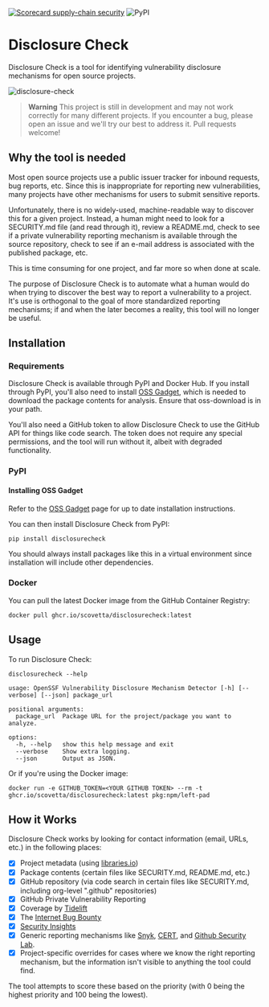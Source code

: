 [![Scorecard supply-chain security](https://github.com/ossf/disclosure-check/actions/workflows/scorecards.yml/badge.svg)](https://github.com/ossf/disclosure-check/actions/workflows/scorecards.yml)
![PyPI](https://img.shields.io/pypi/v/disclosurecheck)

# Disclosure Check

Disclosure Check is a tool for identifying vulnerability disclosure mechanisms for open source projects.

![disclosure-check](https://user-images.githubusercontent.com/732166/236118411-f69f85cf-d10a-45a7-b4cf-e9c6b4171788.gif)

> **Warning**
> This project is still in development and may not work correctly for many different projects. If you encounter a bug,
> please open an issue and we'll try our best to address it. Pull requests welcome!

## Why the tool is needed

Most open source projects use a public issuer tracker for inbound requests, bug reports, etc. Since this is inappropriate
for reporting new vulnerabilities, many projects have other mechanisms for users to submit sensitive reports.

Unfortunately, there is no widely-used, machine-readable way to discover this for a given project. Instead, a human might
need to look for a SECURITY.md file (and read through it), review a README.md, check to see if a private vulnerability
reporting mechanism is available through the source repository, check to see if an e-mail address is associated with the
published package, etc.

This is time consuming for one project, and far more so when done at scale.

The purpose of Disclosure Check is to automate what a human would do when trying to discover the best way to report
a vulnerability to a project. It's use is orthogonal to the goal of more standardized reporting mechanisms; if and when
the later becomes a reality, this tool will no longer be useful.

## Installation

### Requirements

Disclosure Check is available through PyPI and Docker Hub. If you install through PyPI, you'll also need to install
[OSS Gadget](https://github.com/Microsoft/OSSGadget), which is needed to download the package contents for analysis.
Ensure that oss-download is in your path.

You'll also need a GitHub token to allow Disclosure Check to use the GitHub API for things like code search. The
token does not require any special permissions, and the tool will run without it, albeit with degraded functionality.

### PyPI

#### Installing OSS Gadget

Refer to the [OSS Gadget](https://github.com/Microsoft/OSSGadget) page for up to date installation instructions.

You can then install Disclosure Check from PyPI:

```
pip install disclosurecheck
```

You should always install packages like this in a virtual environment since installation will include other dependencies.

### Docker

You can pull the latest Docker image from the GitHub Container Registry:

```
docker pull ghcr.io/scovetta/disclosurecheck:latest
```

## Usage

To run Disclosure Check:

```
disclosurecheck --help

usage: OpenSSF Vulnerability Disclosure Mechanism Detector [-h] [--verbose] [--json] package_url

positional arguments:
  package_url  Package URL for the project/package you want to analyze.

options:
  -h, --help   show this help message and exit
  --verbose    Show extra logging.
  --json       Output as JSON.
 ```

Or if you're using the Docker image:

```
docker run -e GITHUB_TOKEN=<YOUR GITHUB TOKEN> --rm -t ghcr.io/scovetta/disclosurecheck:latest pkg:npm/left-pad
```

## How it Works

Disclosure Check works by looking for contact information (email, URLs, etc.) in the following places:
- [x] Project metadata (using [libraries.io](https://libraries.io))
- [x] Package contents (certain files like SECURITY.md, README.md, etc.)
- [x] GitHub repository (via code search in certain files like SECURITY.md, including org-level ".github" repositories)
- [x] GitHub Private Vulnerability Reporting
- [x] Coverage by [Tidelift]([https://tidelift.com](https://tidelift.com/docs/security))
- [x] The [Internet Bug Bounty](https://www.hackerone.com/internet-bug-bounty)
- [x] [Security Insights](https://github.com/ossf/security-insights-spec)
- [x] Generic reporting mechanisms like [Snyk](https://snyk.io/vulnerability-disclosure/), [CERT](https://www.kb.cert.org/vuls/report/), and [Github Security Lab](https://securitylab.github.com/).
- [x] Project-specific overrides for cases where we know the right reporting mechanism, but the information isn't visible to anything the tool could find.

The tool attempts to score these based on the priority (with 0 being the highest priority and 100 being the lowest).
